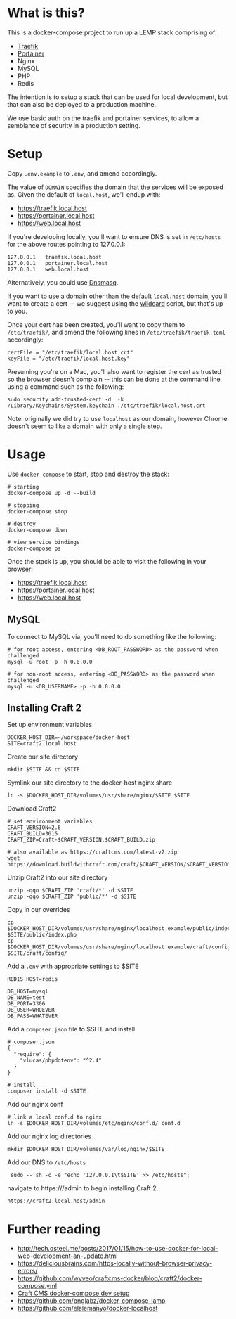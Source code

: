 # What is this?

This is a docker-compose project to run up a LEMP stack comprising of:

* [Traefik](https://docs.traefik.io/)
* [Portainer](https://portainer.readthedocs.io/en/stable/)
* Nginx
* MySQL
* PHP
* Redis

The intention is to setup a stack that can be used for local development, but that can also be deployed to a production machine.

We use basic auth on the traefik and portainer services, to allow a semblance of security in a production setting.


# Setup

Copy `.env.example` to `.env`, and amend accordingly.

The value of `DOMAIN` specifies the domain that the services will be exposed as. Given the default of `local.host`, we'll endup with:

* https://traefik.local.host
* https://portainer.local.host
* https://web.local.host

If you're developing locally, you'll want to ensure DNS is set in `/etc/hosts` for the above routes pointing to 127.0.0.1:

```
127.0.0.1	traefik.local.host
127.0.0.1	portainer.local.host
127.0.0.1	web.local.host
```

Alternatively, you could use [Dnsmasq](https://github.com/elalemanyo/docker-localhost#hosts-file---wildcard-dns-domain-on-mac-os-x).


If you want to use a domain other than the default `local.host` domain, you'll want to create a cert -- we suggest using the [wildcard](https://github.com/jcdarwin/wildcard) script, but that's up to you.

Once your cert has been created, you'll want to copy them to `/etc/traefik/`, and amend the following lines in `/etc/traefik/traefik.toml` accordingly:

    certFile = "/etc/traefik/local.host.crt"
    keyFile = "/etc/traefik/local.host.key"

Presuming you're on a Mac, you'll also want to register the cert as trusted so the browser doesn't complain -- this can be done at the command line using a command such as the following:

    sudo security add-trusted-cert -d  -k /Library/Keychains/System.keychain ./etc/traefik/local.host.crt

Note: originally we did try to use `localhost` as our domain, however Chrome doesn't seem to like a domain with only a single step.


# Usage

Use `docker-compose` to start, stop and destroy the stack:

    # starting
    docker-compose up -d --build

    # stopping
    docker-compose stop

    # destroy
    docker-compose down

    # view service bindings
    docker-compose ps

Once the stack is up, you should be able to visit the following in your browser:

* https://traefik.local.host
* https://portainer.local.host
* https://web.local.host

## MySQL

To connect to MySQL via, you'll need to do something like the following:

    # for root access, entering <DB_ROOT_PASSWORD> as the password when challenged
    mysql -u root -p -h 0.0.0.0

    # for non-root access, entering <DB_PASSWORD> as the password when challenged
    mysql -u <DB_USERNAME> -p -h 0.0.0.0


## Installing Craft 2

Set up environment variables

    DOCKER_HOST_DIR=~/workspace/docker-host
    SITE=craft2.local.host

Create our site directory

    mkdir $SITE && cd $SITE

Symlink our site directory to the docker-host nginx share

    ln -s $DOCKER_HOST_DIR/volumes/usr/share/nginx/$SITE $SITE

Download Craft2

    # set environment variables
    CRAFT_VERSION=2.6
    CRAFT_BUILD=3015
    CRAFT_ZIP=Craft-$CRAFT_VERSION.$CRAFT_BUILD.zip

    # also available as https://craftcms.com/latest-v2.zip
    wget https://download.buildwithcraft.com/craft/$CRAFT_VERSION/$CRAFT_VERSION.$CRAFT_BUILD/$CRAFT_ZIP

Unzip Craft2 into our site directory

    unzip -qqo $CRAFT_ZIP 'craft/*' -d $SITE
    unzip -qqo $CRAFT_ZIP 'public/*' -d $SITE

Copy in our overrides

    cp $DOCKER_HOST_DIR/volumes/usr/share/nginx/localhost.example/public/index.php $SITE/public/index.php
    cp $DOCKER_HOST_DIR/volumes/usr/share/nginx/localhost.example/craft/config/*.php $SITE/craft/config/

Add a `.env` with appropriate settings to $SITE

    REDIS_HOST=redis

    DB_HOST=mysql
    DB_NAME=test
    DB_PORT=3306
    DB_USER=WHOEVER
    DB_PASS=WHATEVER

Add a `composer.json` file  to $SITE and install

    # composer.json
    {
      "require": {
        "vlucas/phpdotenv": "^2.4"
      }
    }

    # install
    composer install -d $SITE

Add our nginx conf

    # link a local conf.d to nginx
    ln -s $DOCKER_HOST_DIR/volumes/etc/nginx/conf.d/ conf.d

Add our nginx log directories

    mkdir $DOCKER_HOST_DIR/volumes/var/log/nginx/$SITE

Add our DNS to `/etc/hosts`

     sudo -- sh -c -e "echo '127.0.0.1\t$SITE' >> /etc/hosts";

navigate to https://<HOSTNAME>/admin to begin installing Craft 2.

    https://craft2.local.host/admin


# Further reading

* http://tech.osteel.me/posts/2017/01/15/how-to-use-docker-for-local-web-development-an-update.html
* https://deliciousbrains.com/https-locally-without-browser-privacy-errors/
* https://github.com/wyveo/craftcms-docker/blob/craft2/docker-compose.yml
* [Craft CMS docker-compose dev setup](https://gist.github.com/jackmcpickle/59efc98a99c067b08020)
* https://github.com/pnglabz/docker-compose-lamp
* https://github.com/elalemanyo/docker-localhost
